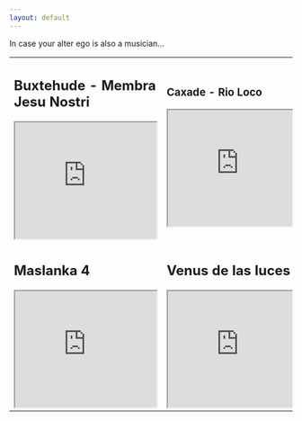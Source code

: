 ```yaml
---
layout: default
---
```


In case your alter ego is also a musician...

<!-- <iframe width="420" height="345" src="https://www.youtube.com/embed/DeehD4Y5tfA"> -->
<!-- </iframe> -->

<table>
  <tr>
    <td>
      <h2>Buxtehude - Membra Jesu Nostri</h2>
      <iframe width="252" height="207" src="https://www.youtube.com/embed/gAg0haXkMlM"></iframe>
    </td>
    <td>
      <h3>Caxade - Rio Loco</h3>
      <iframe width="252" height="207" src="https://www.youtube.com/embed/CdEIERNBad0"></iframe>
    </td>
  </tr>
  <tr>
    <td>
      <h2>Maslanka 4</h2>
      <iframe width="252" height="207" src="https://www.youtube.com/embed/DeehD4Y5tfA"></iframe>
    </td>
    <td>
      <h2>Venus de las luces</h2>
      <iframe width="252" height="207" src="https://www.youtube.com/embed/FrJashZ09Go"></iframe>
    </td>
  </tr>
</table>

